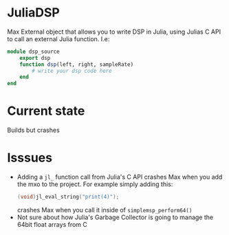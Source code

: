 # JuliaDSP
 
Max External object that allows you to write DSP in Julia, using Julias C API to call an external Julia function. I.e:
```julia 
module dsp_source
    export dsp
    function dsp(left, right, sampleRate)
        # write your dsp code here
    end
end
```

# Current state
Builds but crashes

# Isssues
- Adding a `jl_` function call from Julia's C API crashes Max when you add the mxo to the project. For example simply adding this:
  ```c
  (void)jl_eval_string("print(4)");
  ```
    crashes Max when you call it inside of 
  `simplemsp_perform64()`
- Not sure about how Julia's Garbage Collector is going to manage the 64bit float arrays from C
